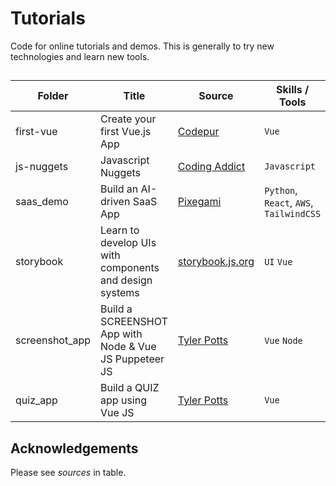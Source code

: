 # Tutorials

Code for online tutorials and demos. This is generally to try new technologies and learn new tools. 

## 
| **Folder** | **Title** | **Source** | **Skills / Tools** |
|---|---|---|---|
| first-vue | Create your first Vue.js App | [Codepur](https://www.youtube.com/watch?v=BhPIBK52vMA) | `Vue` |
| js-nuggets | Javascript Nuggets | [Coding Addict](https://www.youtube.com/playlist?list=PLnHJACx3NwAfRUcuKaYhZ6T5NRIpzgNGJ) | `Javascript` |
| saas_demo | Build an AI-driven SaaS App | [Pixegami](https://www.youtube.com/watch?v=yxyyYMWu1ZA&t=2021s) | `Python`, `React`, `AWS`, `TailwindCSS` |
| storybook | Learn to develop UIs with components and design systems | [storybook.js.org](https://storybook.js.org/tutorials/) | `UI` `Vue` |
| screenshot_app | Build a SCREENSHOT App with Node & Vue JS Puppeteer JS | [Tyler Potts](https://www.youtube.com/watch?v=EazSkFkr8sU) | `Vue` `Node` |
| quiz_app | Build a QUIZ app using Vue JS | [Tyler Potts](https://www.youtube.com/watch?v=6cXWWOxrZiw) | `Vue` |

## Acknowledgements

Please see *sources* in table.
